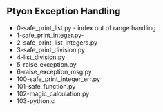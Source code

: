 ## Ptyon Exception Handling
- 0-safe_print_list.py - index out of range handling
- 1-safe_print_integer.py-
- 2-safe_print_list_integers.py
- 3-safe_print_division.py
- 4-list_division.py
- 5-raise_exception.py
- 6-raise_exception_msg.py
- 100-safe_print_integer_err.py
- 101-safe_function.py
- 102-magic_calculation.py
- 103-python.c
